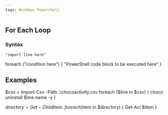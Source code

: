```yaml
---
tags: Windows Powershell
---
```


## For Each Loop
### Syntax
	"import line here"
foreach ("condition here") {
    "PowerShell code block to be executed here"
}

## Examples
$csv = Import-Csv -Path .\chocoactivity.csv
foreach ($line in $csv) {
    choco uninstall $line.name -y
}

$directory = Get-ChildItem .\
foreach ($item in $directory) {
    Get-Acl $item
}
